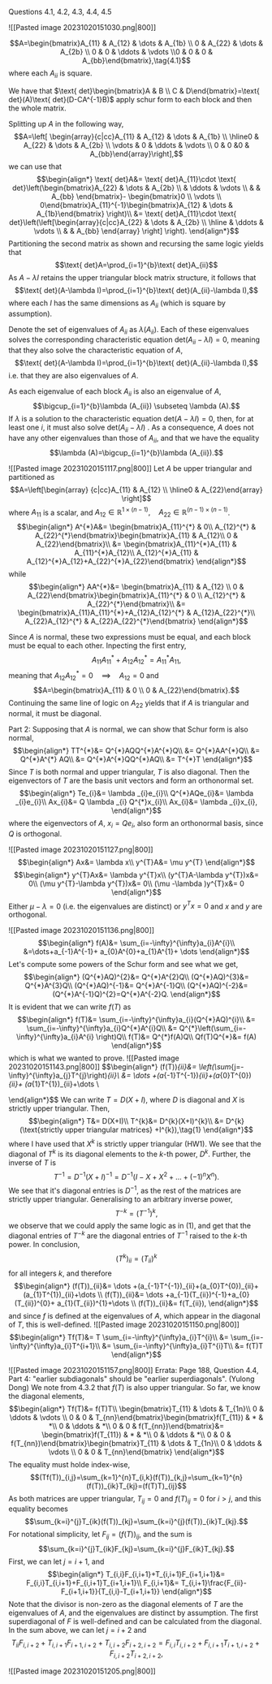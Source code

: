 Questions 4.1, 4.2, 4.3, 4.4, 4.5

![[Pasted image 20231020151030.png|800]]

$$A=\begin{bmatrix}A_{11} & A_{12} & \dots & A_{1b} \\ 0 & A_{22} & \dots & A_{2b} \\ 0 & 0  &  \ddots & \vdots \\0  & 0  &  0 &  A_{bb}\end{bmatrix},\tag{4.1}$$
where each $A_{ii}$ is square.

We have that $\text{ det}\begin{bmatrix}A & B \\ C & D\end{bmatrix}=\text{ det}(A)\text{ det}(D-CA^{-1}B)$ 
apply schur form to each block and then the whole matrix.

Splitting up $A$ in the following way,
$$A=\left[ \begin{array}{c|cc}A_{11} & A_{12} & \dots & A_{1b} \\ \hline0 & A_{22} & \dots & A_{2b} \\ \vdots & 0  &  \ddots & \vdots \\ 0 & 0  &0   &  A_{bb}\end{array}\right],$$
we can use that 
$$\begin{align*}
\text{ det}A&= \text{ det}A_{11}\cdot \text{ det}\left(\begin{bmatrix}A_{22} & \dots & A_{2b} \\  & \ddots & \vdots \\  &   & A_{bb} \end{bmatrix}- \begin{bmatrix}0 \\ \vdots \\ 0\end{bmatrix}A_{11}^{-1}\begin{bmatrix}A_{12} & \dots  & A_{1b}\end{bmatrix} \right)\\
&= \text{ det}A_{11}\cdot \text{ det}\left(\left[\begin{array}{c|cc}A_{22} & \dots & A_{2b} \\ \hline & \ddots & \vdots \\  &   & A_{bb} \end{array} \right] \right).
\end{align*}$$
Partitioning the second matrix as shown and recursing the same logic yields that
$$\text{ det}A=\prod_{i=1}^{b}\text{ det}A_{ii}$$
As $A-\lambda I$ retains the upper triangular block matrix structure, it follows that
$$\text{ det}(A-\lambda I)=\prod_{i=1}^{b}\text{ det}(A_{ii}-\lambda I),$$
where each $I$ has the same dimensions as $A_{ii}$ (which is square by assumption).

Denote the set of eigenvalues of $A_{ii}$ as $\lambda (A_{ii})$. Each of these eigenvalues solves the corresponding characteristic equation $\text{ det}(A_{ii}-\lambda I)=0$, meaning that they also solve the characteristic equation of $A$,
$$\text{ det}(A-\lambda I)=\prod_{i=1}^{b}\text{ det}(A_{ii}-\lambda I),$$
i.e. that they are also eigenvalues of $A$.

As each eigenvalue of each block $A_{ii}$ is also an eigenvalue of $A$, 
$$\bigcup_{i=1}^{b}\lambda (A_{ii}) \subseteq \lambda (A).$$
If $\lambda$ is a solution to the characteristic equation $\text{ det}(A-\lambda I)=0$, then, for at least one $i$, it must also solve $\text{ det}(A_{ii}-\lambda I)$ . As a consequence, $A$ does not have any other eigenvalues than those of $A_{ii}$, and that we have the equality
$$\lambda (A)=\bigcup_{i=1}^{b}\lambda (A_{ii}).$$

![[Pasted image 20231020151117.png|800]]
Let $A$ be upper triangular and partitioned as
$$A=\left[\begin{array} {c|cc}A_{11} & A_{12} \\ \hline0 & A_{22}\end{array} \right]$$
where $A_{11}$ is a scalar, and $A_{12}\in \mathbb{R}^{1\times (n-1)}, \quad A_{22}\in \mathbb{R}^{(n-1)\times(n-1)}$.
$$\begin{align*}
A^{*}A&= \begin{bmatrix}A_{11}^{*} & 0\\
A_{12}^{*} & A_{22}^{*}\end{bmatrix}\begin{bmatrix}A_{11} & A_{12}\\
0 & A_{22}\end{bmatrix}\\
&= \begin{bmatrix}A_{11}^{*}A_{11} & A_{11}^{*}A_{12}\\
A_{12}^{*}A_{11} & A_{12}^{*}A_{12}+A_{22}^{*}A_{22}\end{bmatrix}
\end{align*}$$
while
$$\begin{align*}
AA^{*}&= \begin{bmatrix}A_{11} & A_{12} \\ 0 & A_{22}\end{bmatrix}\begin{bmatrix}A_{11}^{*} & 0 \\ A_{12}^{*} & A_{22}^{*}\end{bmatrix}\\
&= \begin{bmatrix}A_{11}A_{11}^{*}+A_{12}A_{12}^{*} & A_{12}A_{22}^{*}\\
A_{22}A_{12}^{*} & A_{22}A_{22}^{*}\end{bmatrix}
\end{align*}$$

Since $A$ is normal, these two expressions must be equal, and each block must be equal to each other. Inpecting the first entry,
$$A_{11}A^{*}_{11}+A_{12}A_{12}^{*}=A_{11}^{*}A_{11},$$
meaning that $A_{12}A_{12}^{*}=0 \quad\implies\quad A_{12}=0$ and
$$A=\begin{bmatrix}A_{11} & 0 \\ 0 & A_{22}\end{bmatrix}.$$
Continuing the same line of logic on $A_{22}$ yields that  if $A$ is triangular and normal, it must be diagonal.

Part 2:
Supposing that $A$ is normal, we can show that Schur form is also normal,
$$\begin{align*}
TT^{*}&= Q^{*}AQQ^{*}A^{*}Q\\
&= Q^{*}AA^{*}Q\\
&= Q^{*}A^{*} AQ\\
&= Q^{*}A^{*}QQ^{*}AQ\\
&= T^{*}T
\end{align*}$$
Since $T$ is both normal and upper triangular, $T$ is also diagonal. Then the eigenvectors of $T$ are the basis unit vectors and form an orthonormal set.
$$\begin{align*}
Te_{i}&= \lambda _{i}e_{i}\\
Q^{*}AQe_{i}&= \lambda _{i}e_{i}\\
Ax_{i}&= Q \lambda _{i} Q^{*}x_{i}\\
Ax_{i}&= \lambda _{i}x_{i},
\end{align*}$$
where the eigenvectors of $A$, $x_{i}=Qe_{i}$, also form an orthonormal basis, since $Q$ is orthogonal.

![[Pasted image 20231020151127.png|800]]
$$\begin{align*}
Ax&= \lambda x\\
y^{T}A&= \mu y^{T}
\end{align*}$$
$$\begin{align*}
y^{T}Ax&= \lambda y^{T}x\\
(y^{T}A-\lambda y^{T})x&= 0\\
(\mu y^{T}-\lambda y^{T})x&= 0\\
(\mu -\lambda )y^{T}x&= 0
\end{align*}$$
Either $\mu -\lambda =0$ (i.e. the eigenvalues are distinct) or $y^{T}x=0$ and $x$ and $y$ are orthogonal.

![[Pasted image 20231020151136.png|800]]
$$\begin{align*}
f(A)&= \sum_{i=-\infty}^{\infty}a_{i}A^{i}\\
&=\dots+a_{-1}A^{-1}+ a_{0}A^{0}+a_{1}A^{1}+ \dots
\end{align*}$$
Let's compute some powers of the Schur form and see what we get,
$$\begin{align*}
(Q^{*}AQ)^{2}&= Q^{*}A^{2}Q\\
(Q^{*}AQ)^{3}&= Q^{*}A^{3}Q\\
(Q^{*}AQ)^{-1}&= Q^{*}A^{-1}Q\\
(Q^{*}AQ)^{-2}&= (Q^{*}A^{-1}Q)^{2}=Q^{*}A^{-2}Q.
\end{align*}$$
It is evident that we can write $f(T)$ as
$$\begin{align*}
f(T)&= \sum_{i=-\infty}^{\infty}a_{i}(Q^{*}AQ)^{i}\\
	&= \sum_{i=-\infty}^{\infty}a_{i}Q^{*}A^{i}Q\\
	&= Q^{*}\left(\sum_{i=-\infty}^{\infty}a_{i}A^{i} \right)Q\\
f(T)&= Q^{*}f(A)Q\\
Qf(T)Q^{*}&= f(A)
\end{align*}$$
which is what we wanted to prove.
![[Pasted image 20231020151143.png|800]]
$$\begin{align*}
(f(T))_{ii}&= \left(\sum_{j=-\infty}^{\infty}a_{j}T^{j}\right)_{ii}\\
&= \dots +(a_{-1}T^{-1})_{ii}+(a_{0}T^{0})_{ii}+ (a_{1}T^{1})_{ii}+\dots \\

\end{align*}$$
We can write $T=D(X+I)$, where $D$ is diagonal and $X$ is strictly upper triangular. Then,
$$\begin{align*}
T&= D(X+I)\\
T^{k}&= D^{k}(X+I)^{k}\\
&= D^{k}(\text{strictly upper triangular matrices} +I^{k}),\tag{1}
\end{align*}$$
where I have used that $X^{k}$ is strictly upper triangular (HW1). We see that the diagonal of $T^{k}$ is its diagonal elements to the $k$-th power, $D^{k}$.
Further, the inverse of $T$ is
$$T^{-1}=D^{-1}(X+I)^{-1}=D^{-1}(I-X+X^{2}+\dots+(-1)^{n}X^{n}).$$
We see that it's diagonal entries is $D^{-1}$, as the rest of the matrices are strictly upper triangular.
Generalising to an arbitrary inverse power,
$$T^{-k}=(T^{-1})^{k},$$
we observe that we could apply the same logic as in $(1)$, and get that the diagonal entries of $T^{-k}$ are the diagonal entries of $T^{-1}$ raised to the $k$-th power. In conclusion,
$$(T^{k})_{ii}=(T_{ii})^{k}$$
for all integers $k$, and therefore
$$\begin{align*}
(f(T))_{ii}&= \dots +(a_{-1}T^{-1})_{ii}+(a_{0}T^{0})_{ii}+ (a_{1}T^{1})_{ii}+\dots \\
(f(T))_{ii}&= \dots +a_{-1}(T_{ii})^{-1}+a_{0}(T_{ii})^{0}+ a_{1}(T_{ii})^{1}+\dots \\
(f(T))_{ii}&= f(T_{ii}),
\end{align*}$$
and since $f$ is defined at the eigenvalues of $A$, which appear in the diagonal of $T$, this is well-defined.
![[Pasted image 20231020151150.png|800]]
$$\begin{align*}
Tf(T)&= T \sum_{i=-\infty}^{\infty}a_{i}T^{i}\\
	&= \sum_{i=-\infty}^{\infty}a_{i}T^{i+1}\\
	&= \sum_{i=-\infty}^{\infty}a_{i}T^{i}T\\
&= f(T)T
\end{align*}$$

![[Pasted image 20231020151157.png|800]]
Errata: Page 188, Question 4.4, Part 4: "earlier subdiagonals" should be "earlier superdiagonals". (Yulong Dong)
We note from 4.3.2 that $f(T)$ is also upper triangular. So far, we know the diagonal elements,
$$\begin{align*}
Tf(T)&= f(T)T\\
\begin{bmatrix}T_{11} & \dots  & T_{1n}\\
0 & \ddots & \vdots \\
0 & 0 & T_{nn}\end{bmatrix}\begin{bmatrix}f(T_{11}) & * & *\\
0 & \ddots  & *\\
0 & 0 & f(T_{nn})\end{bmatrix}&= \begin{bmatrix}f(T_{11}) & * & *\\
0 & \ddots  & *\\
0 & 0 & f(T_{nn})\end{bmatrix}\begin{bmatrix}T_{11} & \dots  & T_{1n}\\
0 & \ddots & \vdots \\
0 & 0 & T_{nn}\end{bmatrix}
\end{align*}$$
The equality must holde index-wise,
$$(Tf(T))_{i,j}=\sum_{k=1}^{n}T_{i,k}(f(T))_{k,j}=\sum_{k=1}^{n}(f(T))_{ik}T_{kj}=(f(T)T)_{ij}$$
As both matrices are upper triangular, $T_{ij}=0$ and $f(T)_{ij}=0$ for $i>j$, and this equality becomes
$$\sum_{k=i}^{j}T_{ik}(f(T))_{kj}=\sum_{k=i}^{j}(f(T))_{ik}T_{kj}.$$
For notational simplicity, let $F_{ij}=(f(T))_{ij}$, and the sum is
$$\sum_{k=i}^{j}T_{ik}F_{kj}=\sum_{k=i}^{j}F_{ik}T_{kj}.$$
First, we can let $j=i+1$, and
$$\begin{align*}
T_{i,i}F_{i,i+1}+T_{i,i+1}F_{i+1,i+1}&= F_{i,i}T_{i,i+1}+F_{i,i+1}T_{i+1,i+1}\\
F_{i,i+1}&= T_{i,i+1}\frac{F_{ii}-F_{i+1,i+1}}{T_{i,i}-T_{i+1,i+1}}
\end{align*}$$
Note that the divisor is non-zero as the diagonal elements of $T$ are the eigenvalues of $A$, and the eigenvalues are distinct by assumption. 
The first superdiagonal of $F$ is well-defined and can be calculated from the diagonal. 
In the sum above, we can let $j=i+2$ and
$$T_{ii}F_{i,i+2}+T_{i,i+1}F_{i+1,i+2}+T_{i,i+2}F_{i+2,i+2}=F_{i,i}T_{i,i+2}+F_{i,i+1}T_{i+1,i+2}+F_{i,i+2}T_{i+2,i+2},$$



![[Pasted image 20231020151205.png|800]]

